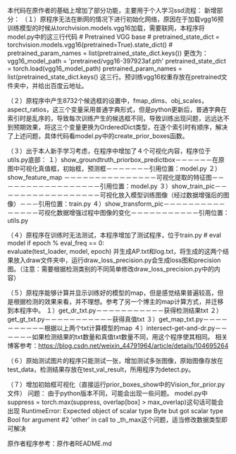 本代码在原作者的基础上增加了部分功能，主要用于个人学习ssd流程：
新增部分：
（１）原程序无法在断网的情况下进行初始化网络，原因在于加载vgg16预训练模型的时候从torchvision.models.vgg16加载，需要联网，本程序将model.py中的这三行代码
              # Pretrained VGG base
              # pretrained_state_dict = torchvision.models.vgg16(pretrained=True).state_dict()
              # pretrained_param_names = list(pretrained_state_dict.keys())
      更改为：
              vgg16_model_path = 'pretrained/vgg16-397923af.pth'
              pretrained_state_dict = torch.load(vgg16_model_path)
              pretrained_param_names = list(pretrained_state_dict.keys()
      这三行。预训练vgg16权重存放在pretrained文件夹中，并给出百度云地址。
 
（２）原程序中产生8732个候选框的设置中，fmap_dims、obj_scales，aspect_ratios，这三个变量采用普通字典形式，但是python更新后，普通字典在索引时是乱序的，导致每次训练产生的候选框不同，导致训练出现问题，远远达不到预期效果，将这三个变量更换为OrderedDict类型，在逐个索引时有顺序，解决了上述问题，具体代码看model.py中的create_prior_boxes函数。

（３）出于本人新手学习考虑，在程序中增加了４个可视化内容，程序位于utils.py底部：
      １）show_groundtruth_priorbox_predictbox－－－－－－在原图中可视化真值框，初始框，预测框－－－－－－－引用位置：model.py
      ２）show_feature_map －－－－－－－－－－－－－－－可视化提取的特征图－－－－－－－－－－－－－－－－－引用位置：model.py
      ３）show_train_pic－－－－－－－－－－－－－－－－－可视化放入模型训练图像（经过数据增强后的图像）－－－引用位置：train.py
      ４）show_transform_pic－－－－－－－－－－－－－－－可视化数据增强过程中图像的变化－－－－－－－－－－－引用位置：utils.py

（４）原程序在训练时无法测试，本程序增加了测试程序，位于train.py
        # eval model
        if epoch % eval_freq == 0:    
            evaluate(test_loader, model, epoch)
并生成AP.txt和log.txt，将生成的这两个结果放入draw文件夹中，运行draw_loss_precision.py会生成loss图和precision图。（注意：需要根据检测类别的不同简单修改draw_loss_precision.py中的内容）

（５）原程序能够计算并显示训练好的模型的map，但是感觉结果普遍较高，但是根据检测的效果来看，并不理想。参考了另一个博主的map计算方式，并迁移到本程序中。
      １）get_dr_txt.py－－－－－－－－－－－获得检测结果txt
      ２）get_gt_txt.py－－－－－－－－－－－获得真值txt
      ３）get_map_txt.py－－－－－－－－－－根据以上两个txt计算模型的map
      ４）intersect-get-and-dr.py－－－－－－如果检测结果的txt数量和真值txt数量不同，用这个程序使其相同。
      相关博客参考：https://blog.csdn.net/weixin_44791964/article/details/104695264
     
（６）原始测试图片的程序只能测试一张，增加测试多张图像，原始图像存放在test_data，检测结果存放在test_val_result，所用程序为detect.py。

（７）增加初始框可视化（直接运行prior_boxes_show中的Vision_for_prior.py文件）
问题：
由于python版本不同，可能会出现一些问题。
model.py中suppress = torch.max(suppress, overlap[box] > max_overlap)这句话可能会出现
RuntimeError: Expected object of scalar type Byte but got scalar type Bool for argument #2 'other' in call to _th_max这个问题，适当修改数据类型即可解决

原作者程序参考：原作者README.md
